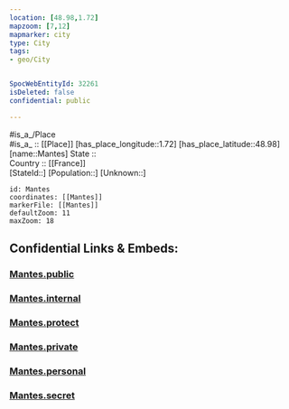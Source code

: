 ```yaml
---
location: [48.98,1.72] 
mapzoom: [7,12] 
mapmarker: city 
type: City
tags:
- geo/City


SpocWebEntityId: 32261
isDeleted: false
confidential: public

---
```

#is_a_/Place  
#is_a_ :: [[Place]] 
[has_place_longitude::1.72] 
[has_place_latitude::48.98] 
[name::Mantes] 
State ::  
Country :: [[France]]  
[StateId::] 
[Population::] 
[Unknown::] 


```leaflet
id: Mantes
coordinates: [[Mantes]] 
markerFile: [[Mantes]] 
defaultZoom: 11 
maxZoom: 18
```


## Confidential Links & Embeds: 

### [Mantes.public](/_public/\Earth\Continent\Europe\Europe~West\France\regions~France\Île-de-France\departments~Île-de-France\Yvelines\communes~Yvelines\Mantes-la-Jolie\cities~Mantes-la-JolieMantes.public.md) 

### [Mantes.internal](/_internal/\Earth\Continent\Europe\Europe~West\France\regions~France\Île-de-France\departments~Île-de-France\Yvelines\communes~Yvelines\Mantes-la-Jolie\cities~Mantes-la-JolieMantes.internal.md) 

### [Mantes.protect](/_protect/\Earth\Continent\Europe\Europe~West\France\regions~France\Île-de-France\departments~Île-de-France\Yvelines\communes~Yvelines\Mantes-la-Jolie\cities~Mantes-la-JolieMantes.protect.md) 

### [Mantes.private](/_private/\Earth\Continent\Europe\Europe~West\France\regions~France\Île-de-France\departments~Île-de-France\Yvelines\communes~Yvelines\Mantes-la-Jolie\cities~Mantes-la-JolieMantes.private.md) 

### [Mantes.personal](/_personal/\Earth\Continent\Europe\Europe~West\France\regions~France\Île-de-France\departments~Île-de-France\Yvelines\communes~Yvelines\Mantes-la-Jolie\cities~Mantes-la-JolieMantes.personal.md) 

### [Mantes.secret](/_secret/\Earth\Continent\Europe\Europe~West\France\regions~France\Île-de-France\departments~Île-de-France\Yvelines\communes~Yvelines\Mantes-la-Jolie\cities~Mantes-la-JolieMantes.secret.md)

